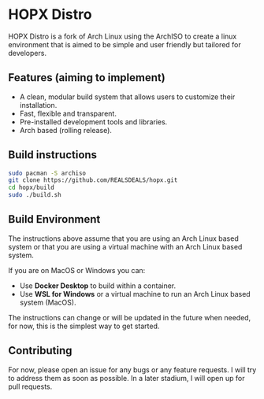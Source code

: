 # HOPX Distro

HOPX Distro is a fork of Arch Linux using the ArchISO to create a linux environment that is aimed to be simple and user friendly but tailored for developers. 

## Features (aiming to implement)
- A clean, modular build system that allows users to customize their installation.
- Fast, flexible and transparent.
- Pre-installed development tools and libraries.
- Arch based (rolling release).

## Build instructions 

```bash
sudo pacman -S archiso
git clone https://github.com/REALSDEALS/hopx.git
cd hopx/build
sudo ./build.sh
```

## Build Environment
The instructions above assume that you are using an Arch Linux based system or that you are using a virtual machine with an Arch Linux based system. 

If you are on MacOS or Windows you can:
- Use **Docker Desktop** to build within a container.
- Use **WSL for Windows** or a virtual machine to run an Arch Linux based system (MacOS).

The instructions can change or will be updated in the future when needed, for now, this is the simplest way to get started.

## Contributing
For now, please open an issue for any bugs or any feature requests. I will try to address them as soon as possible. In a later stadium, I will open up for pull requests.